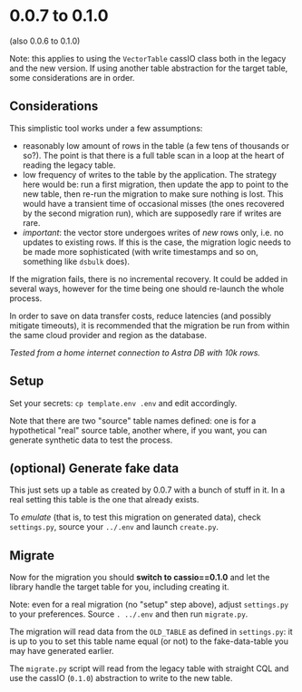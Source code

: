 # 0.0.7 to 0.1.0

(also 0.0.6 to 0.1.0)

Note: this applies to using the `VectorTable` cassIO class both in the legacy
and the new version. If using another table abstraction for the target table,
some considerations are in order.

## Considerations

This simplistic tool works under a few assumptions:

- reasonably low amount of rows in the table (a few tens of thousands or so?). The point is that there is a full table scan in a loop at the heart of reading the legacy table.
- low frequency of writes to the table by the application. The strategy here would be: run a first migration, then update the app to point to the new table, then re-run the migration to make sure nothing is lost. This would have a transient time of occasional misses (the ones recovered by the second migration run), which are supposedly rare if writes are rare.
- *important*: the vector store undergoes writes of _new_ rows only, i.e. no updates to existing rows. If this is the case, the migration logic needs to be made more sophisticated (with write timestamps and so on, something like `dsbulk` does).

If the migration fails, there is no incremental recovery. It could be added in several ways,
however for the time being one should re-launch the whole process.

In order to save on data transfer costs, reduce latencies (and possibly mitigate
timeouts), it is recommended that the migration be run from within the same
cloud provider and region as the database.

_Tested from a home internet connection to Astra DB with 10k rows._

## Setup

Set your secrets: `cp template.env .env` and edit accordingly.

Note that there are two "source" table names defined: one is for a hypothetical
"real" source table, another where, if you want, you can generate synthetic
data to test the process.

## (optional) Generate fake data

This just sets up a table as created by 0.0.7 with a bunch of stuff in it.
In a real setting this table is the one that already exists.

To _emulate_ (that is, to test this migration on generated data),
check `settings.py`, source your `../.env` and launch
`create.py`.

## Migrate

Now for the migration you should **switch to cassio==0.1.0**
and let the library handle the target table for you, including creating it.

Note: even for a real migration (no "setup" step above), adjust `settings.py`
to your preferences. Source `. ../.env` and then run `migrate.py`.

The migration will read data from the `OLD_TABLE` as defined in
`settings.py`: it is up to you
to set this table name equal (or not) to the fake-data-table
you may have generated earlier.

The `migrate.py` script will read from the legacy table with straight CQL
and use the cassIO (`0.1.0`) abstraction to write to the new table.
